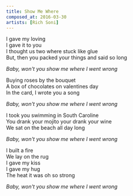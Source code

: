 ```yaml
---
title: Show Me Where
composed_at: 2016-03-30
artists: [Rich Soni]
---
```


I gave my loving  
I gave it to you  
I thought us two where stuck like glue  
But, then you packed your things and said so long  

*Baby, won't you show me where I went wrong*  

Buying roses by the bouquet  
A box of chocolates on valentines day  
In the card, I wrote you a song  

*Baby, won't you show me where I went wrong*  

I took you swimming in South Caroline  
You drank your mojito your drank your wine  
We sat on the beach all day long  

*Baby, won't you show me where I went wrong*  

I built a fire  
We lay on the rug  
I gave my kiss  
I gave my hug  
The heat it was oh so strong  

*Baby, won't you show me where I went wrong*  
